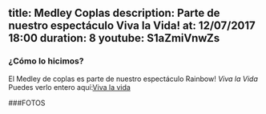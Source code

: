 title: Medley Coplas
description: Parte de nuestro espectáculo Viva la Vida!
at: 12/07/2017 18:00
duration: 8
youtube: S1aZmiVnwZs
----
### ¿Cómo lo hicimos?

El Medley de coplas es parte de nuestro espectáculo Rainbow! *Viva la Vida*
Puedes verlo entero aquí:[Viva la vida](https://www.youtube.com/playlist?list=PLqzeZeLDH880c1kwiSM13bxrbHCouPWnI)

###FOTOS
